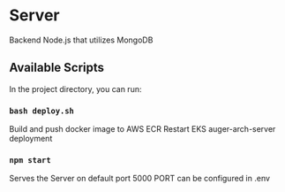 # Server
Backend Node.js that utilizes MongoDB

## Available Scripts

In the project directory, you can run:

### `bash deploy.sh`

Build and push docker image to AWS ECR
Restart EKS auger-arch-server deployment

### `npm start`

Serves the Server on default port 5000
PORT can be configured in .env
